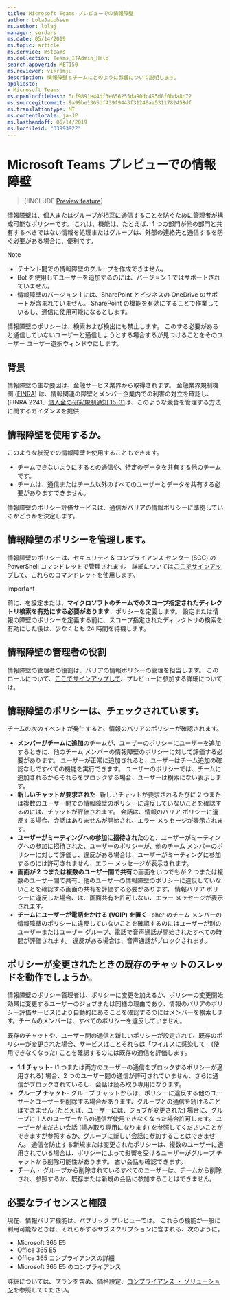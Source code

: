 ```yaml
---
title: Microsoft Teams プレビューでの情報障壁
author: LolaJacobsen
ms.author: lolaj
manager: serdars
ms.date: 05/14/2019
ms.topic: article
ms.service: msteams
ms.collection: Teams_ITAdmin_Help
search.appverid: MET150
ms.reviewer: vikramju
description: 情報障壁とチームにどのように影響について説明します。
appliesto:
- Microsoft Teams
ms.openlocfilehash: 5cf9891e44df3e656255da90dc495d8f0bda8c72
ms.sourcegitcommit: 9a99be1365df439f9443f31240aa5311782458df
ms.translationtype: MT
ms.contentlocale: ja-JP
ms.lasthandoff: 05/14/2019
ms.locfileid: "33993922"
---
```

# <a name="information-barriers-in-microsoft-teams-preview"></a>Microsoft Teams プレビューでの情報障壁

> [!INCLUDE [Preview feature](includes/preview-feature.md)]

情報障壁は、個人またはグループが相互に通信することを防ぐために管理者が構成可能なポリシーです。 これは、機能は、たとえば、1 つの部門が他の部門と共有するべきではない情報を処理またはグループは、外部の連絡先と通信するを防ぐ必要がある場合に、便利です。

> [!NOTE]
> - テナント間での情報障壁のグループを作成できません。
> - Bot を使用してユーザーを追加するのには、バージョン 1 ではサポートされていません。
> - 情報障壁のバージョン 1 には、SharePoint とビジネスの OneDrive のサポートが含まれていません。 SharePoint の機能を有効にすることで作業しているし、通信に使用可能になるとします。

情報障壁のポリシーは、検索および検出にも禁止します。 このする必要があると通信していないユーザーと通信しようとする場合するが見つけることをそのユーザー ユーザー選択ウィンドウにします。

## <a name="background"></a>背景

情報障壁の主な要因は、金融サービス業界から取得されます。 金融業界規制機関 ([FINRA]( http://www.finra.org/)) は、情報関連の障壁とメンバー企業内での利害の対立を確認し、(FINRA 2241、[借入金の研究規制通知 15-31](http://www.finra.org/sites/default/files/Regulatory-Notice-15-31_0.pdf)は、このような競合を管理する方法に関するガイダンスを提供  

## <a name="when-should-i-use-information-barriers"></a>情報障壁を使用するか。

このような状況での情報障壁を使用することもできます。

- チームできないようにするとの通信や、特定のデータを共有する他のチームです。
- チームは、通信またはチーム以外のすべてのユーザーとデータを共有する必要がありますできません。

情報障壁のポリシー評価サービスは、通信がバリアの情報ポリシーに準拠しているかどうかを決定します。 

## <a name="managing-information-barrier-policies"></a>情報障壁のポリシーを管理します。

情報障壁のポリシーは、セキュリティ & コンプライアンス センター (SCC) の PowerShell コマンドレットで管理されます。 詳細については[ここでサインアップして](https://forms.office.com/Pages/ResponsePage.aspx?id=v4j5cvGGr0GRqy180BHbR1UzUQTEgHVPtD9W5uih2OlUMEwwUzhJSktIMUw2SDJJOE5FT1lTVzVTSS4u)、これらのコマンドレットを使用します。

> [!IMPORTANT]
> 前に、を設定または、**マイクロソフトのチームでのスコープ指定されたディレクトリ検索を有効にする必要があります**、ポリシーを定義します。 設定または情報の障壁のポリシーを定義する前に、スコープ指定されたディレクトリの検索を有効にした後は、少なくとも 24 時間を待機します。

## <a name="information-barriers-administrator-role"></a>情報障壁の管理者の役割

情報障壁の管理者の役割は、バリアの情報ポリシーの管理を担当します。 このロールについて、[ここでサインアップして](https://forms.office.com/Pages/ResponsePage.aspx?id=v4j5cvGGr0GRqy180BHbR1UzUQTEgHVPtD9W5uih2OlUMEwwUzhJSktIMUw2SDJJOE5FT1lTVzVTSS4u)、プレビューに参加する詳細については。

## <a name="when-are-information-barrier-policies-checked"></a>情報障壁のポリシーは、チェックされています。

チームの次のイベントが発生すると、情報のバリアのポリシーが確認されます。

- **メンバーがチームに追加**のチームが、ユーザーのポリシーにユーザーを追加するときに、他のチーム メンバーの情報障壁のポリシーに対して評価する必要があります。 ユーザーが正常に追加されると、ユーザーはチーム追加の確認なしですべての機能を実行できます。 ユーザーのポリシーでは、チームに追加されるからそれらをブロックする場合、ユーザーは検索にない表示します。
- **新しいチャットが要求された**- 新しいチャットが要求されるたびに 2 つまたは複数のユーザー間での情報障壁のポリシーに違反していないことを確認するのには、チャットが評価されます。 会話は、情報のバリア ポリシーに違反する場合、会話はありませんが開始され、エラー メッセージが表示されます。
- **ユーザーがミーティングへの参加に招待された**のと、ユーザーがミーティングへの参加に招待された、ユーザーのポリシーが、他のチーム メンバーのポリシーに対して評価し、違反がある場合は、ユーザーがミーティングに参加するのには許可されません、エラー メッセージが表示されます。
- **画面が 2 つまたは複数のユーザー間で共有**の画面をいつでもが 2 つまたは複数のユーザー間で共有、他のユーザーの情報障壁のポリシーに違反していないことを確認する画面の共有を評価する必要があります。 情報バリア ポリシーに違反した場合、は、画面共有を許可しない、エラー メッセージが表示されます。
- **チームにユーザーが電話をかける (VOIP) を置く**- oher のチーム メンバーの情報障壁のポリシーに違反していないことを確認するのにはユーザーが別のユーザーまたはユーザー グループ、電話で音声通話が開始されたすべての時間が評価されます。 違反がある場合は、音声通話がブロックされます。

## <a name="what-happens-to-existing-chat-threads-when-a-policy-is-changed"></a>ポリシーが変更されたときの既存のチャットのスレッドを動作でしょうか。

情報障壁のポリシー管理者は、ポリシーに変更を加えるか、ポリシーの変更開始効果に変更するユーザーのジョブまたは同様の理由であり、情報のバリアのポリシー評価サービスにより自動的にあることを確認するのにはメンバーを検索します。チームのメンバーは、すべてのポリシーを違反していません。 

既存のチャットや、ユーザー間の通信と新しいポリシーが設定されて、既存のポリシーが変更された場合、サービスはことそれらは「ウイルスに感染して」(使用できなくなった) ことを確認するのには既存の通信を評価します。 

- **1:1 チャット**- (1 つまたは両方のユーザーの通信をブロックするポリシーが適用される) 場合、2 つのユーザー間の通信が許可されていません、さらに通信がブロックされているし、会話は読み取り専用になります。
- **グループ チャット**- グループ チャットからは、ポリシーに違反する他のユーザーとユーザーを削除する場合があります、グループとの通信を続けることはできません (たとえば、ユーザーには、ジョブが変更された) 場合に、グループに 1 人のユーザーからの通信が使用できなくなった場合許可します。 ユーザーがまだ古い会話 (読み取り専用になります) を参照してくださいことができますが参照するか、グループに新しい会話に参加することはできません。 通信を防止する新規または変更されたポリシーは、複数のユーザーに適用されている場合は、ポリシーによって影響を受けるユーザーがグループ チャットから削除可能性があります。 古い会話も確認できます。 
- **チーム**・ グループから削除されているすべてのユーザーは、チームから削除され、参照するか、既存または新規の会話に参加することはできません。

## <a name="required-licenses-and-permissions"></a>必要なライセンスと権限

現在、情報バリア機能は、パブリック プレビューでは。 これらの機能が一般に利用可能なときは、それらがするサブスクリプションに含まれる、次のように。

- Microsoft 365 E5
- Office 365 E5
- Office 365 コンプライアンスの詳細
- Microsoft 365 E5 のコンプライアンス

詳細については、プランを含め、価格設定、[コンプライアンス ・ ソリューション](https://products.office.com/business/security-and-compliance/compliance-solutions?rtc=1)を参照してください。
